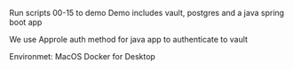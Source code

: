 Run scripts 00-15 to  demo 
Demo includes vault, postgres and a java spring boot app

We use Approle auth method for java app to authenticate to vault


Environmet:
MacOS
Docker for Desktop

